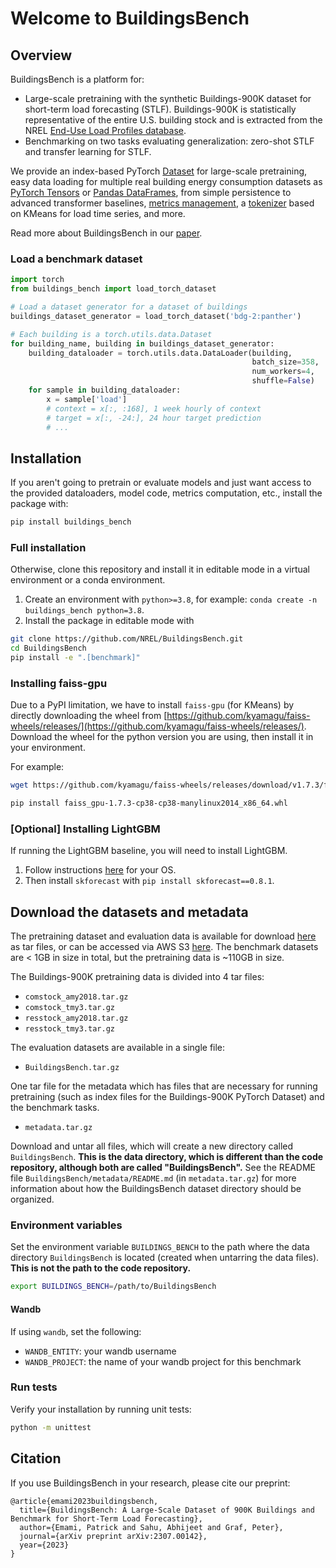 # Welcome to BuildingsBench

## Overview 

BuildingsBench is a platform for:

- Large-scale pretraining with the synthetic Buildings-900K dataset for short-term load forecasting (STLF). Buildings-900K is statistically representative of the entire U.S. building stock and is extracted from the NREL [End-Use Load Profiles database](https://www.nrel.gov/buildings/end-use-load-profiles.html).
- Benchmarking on two tasks evaluating generalization: zero-shot STLF and transfer learning for STLF.

We provide an index-based PyTorch [Dataset](https://nrel.github.io/BuildingsBench/API/data/buildings_bench-data/#the-buildings-900k-pytorch-dataset) for large-scale pretraining, easy data loading for multiple real building energy consumption datasets as [PyTorch Tensors](https://nrel.github.io/BuildingsBench/API/data/buildings_bench-data/#torchbuildingdatasetsfromcsv) or [Pandas DataFrames](https://nrel.github.io/BuildingsBench/API/data/buildings_bench-data/#pandasbuildingdatasetsfromcsv), from simple persistence to advanced transformer baselines, [metrics management](https://nrel.github.io/BuildingsBench/API/utilities/buildings_bench-evaluation/), a [tokenizer](https://nrel.github.io/BuildingsBench/API/utilities/buildings_bench-tokenizer/) based on KMeans for load time series, and more.

Read more about BuildingsBench in our [paper](https://arxiv.org/abs/2307.00142).


### Load a benchmark dataset


```python
import torch
from buildings_bench import load_torch_dataset

# Load a dataset generator for a dataset of buildings
buildings_dataset_generator = load_torch_dataset('bdg-2:panther')

# Each building is a torch.utils.data.Dataset
for building_name, building in buildings_dataset_generator:
    building_dataloader = torch.utils.data.DataLoader(building,
                                                      batch_size=358,
                                                      num_workers=4,
                                                      shuffle=False)
    for sample in building_dataloader:
        x = sample['load']
        # context = x[:, :168], 1 week hourly of context
        # target = x[:, -24:], 24 hour target prediction
        # ...
```

## Installation

If you aren't going to pretrain or evaluate models and just want access to the provided dataloaders, model code, metrics computation, etc., install the package with:

```bash
pip install buildings_bench
```

### Full installation

Otherwise, clone this repository and install it in editable mode in a virtual environment or a conda environment.

1. Create an environment with `python>=3.8`, for example: `conda create -n buildings_bench python=3.8`.
2. Install the package in editable mode with
```bash
git clone https://github.com/NREL/BuildingsBench.git
cd BuildingsBench
pip install -e ".[benchmark]"
```

### Installing faiss-gpu

Due to a PyPI limitation, we have to install `faiss-gpu` (for KMeans) by directly downloading the wheel from [https://github.com/kyamagu/faiss-wheels/releases/](https://github.com/kyamagu/faiss-wheels/releases/).
Download the wheel for the python version you are using, then install it in your environment.

For example:

```bash
wget https://github.com/kyamagu/faiss-wheels/releases/download/v1.7.3/faiss_gpu-1.7.3-cp38-cp38-manylinux_2_17_x86_64.manylinux2014_x86_64.whl

pip install faiss_gpu-1.7.3-cp38-cp38-manylinux2014_x86_64.whl
```

### [Optional] Installing LightGBM

If running the LightGBM baseline, you will need to install LightGBM.

1. Follow instructions [here](https://pypi.org/project/lightgbm/) for your OS. 
2. Then install `skforecast` with `pip install skforecast==0.8.1`.

## Download the datasets and metadata

The pretraining dataset and evaluation data is available for download [here](https://data.openei.org/submissions/5859) as tar files, or can be accessed via AWS S3 [here](https://data.openei.org/s3_viewer?bucket=oedi-data-lake&prefix=buildings-bench). The benchmark datasets are < 1GB in size in total, but the pretraining data is ~110GB in size.


The Buildings-900K pretraining data is divided into 4 tar files:

- `comstock_amy2018.tar.gz`
- `comstock_tmy3.tar.gz`
- `resstock_amy2018.tar.gz`
- `resstock_tmy3.tar.gz`

The evaluation datasets are available in a single file:

- `BuildingsBench.tar.gz`

One tar file for the metadata which has files that are necessary for running pretraining (such as index files for the Buildings-900K PyTorch Dataset) and the benchmark tasks.

- `metadata.tar.gz`

Download and untar all files, which will create a new directory called `BuildingsBench`. **This is the data directory, which is different than the code repository, although both are called "BuildingsBench".**
See the README file `BuildingsBench/metadata/README.md` (in `metadata.tar.gz`) for more information about how the BuildingsBench dataset directory should be organized.

### Environment variables

Set the environment variable `BUILDINGS_BENCH` to the path where the data directory `BuildingsBench` is located (created when untarring the data files). **This is not the path to the code repository.**

```bash
export BUILDINGS_BENCH=/path/to/BuildingsBench
```

#### Wandb 

If using `wandb`, set the following:

- `WANDB_ENTITY`: your wandb username
- `WANDB_PROJECT`: the name of your wandb project for this benchmark


### Run tests

Verify your installation by running unit tests:

```bash
python -m unittest
```

## Citation

If you use BuildingsBench in your research, please cite our preprint:

```
@article{emami2023buildingsbench,
  title={BuildingsBench: A Large-Scale Dataset of 900K Buildings and Benchmark for Short-Term Load Forecasting},
  author={Emami, Patrick and Sahu, Abhijeet and Graf, Peter},
  journal={arXiv preprint arXiv:2307.00142},
  year={2023}
}
```
